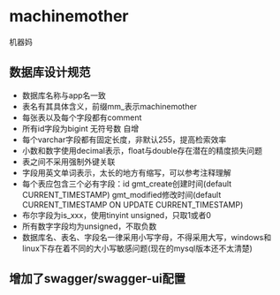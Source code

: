 # machinemother
机器妈

## 数据库设计规范
- 数据库名称与app名一致
- 表名有其具体含义，前缀mm_表示machinemother
- 每张表以及每个字段都有comment
- 所有id字段为bigint 无符号数 自增
- 每个varchar字段都有固定长度，非默认255，提高检索效率
- 小数和数字使用decimal表示，float与double存在潜在的精度损失问题
- 表之间不采用强制外键关联
- 字段用英文单词表示，太长的地方有缩写，可以参考注释理解
- 每个表应包含三个必有字段：id  gmt_create创建时间(default CURRENT_TIMESTAMP)  gmt_modified修改时间(default CURRENT_TIMESTAMP ON UPDATE CURRENT_TIMESTAMP)
- 布尔字段为is_xxx，使用tinyint unsigned，只取1或者0
- 所有数字字段均为unsigned，不取负数
- 数据库名、表名、字段名一律采用小写字母，不得采用大写，windows和linux下存在着不同的大小写敏感问题(现在的mysql版本还不太清楚)

## 增加了swagger/swagger-ui配置
